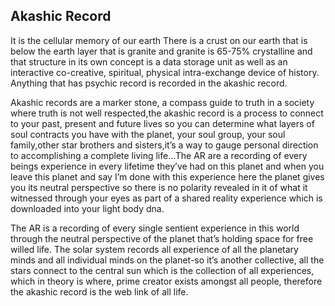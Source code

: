 ## Akashic Record


It is the cellular memory of our earth There is a crust on our earth that is below the earth layer that is granite and granite is 65-75% crystalline and that structure in its own concept is a data storage unit as well as an interactive co-creative, spiritual, physical intra-exchange device of history. Anything that has psychic record is recorded in the akashic record.

Akashic records are a marker stone, a compass guide to truth in a society where truth is not well respected,the akashic record is a process to connect to your past, present and future lives so you can determine what layers of soul contracts you have with the planet, your soul group, your soul family,other star brothers and sisters,it’s a way to gauge personal direction to accomplishing a complete living life...The AR are a recording of every beings experience in every lifetime they’ve had on this planet and when you leave this planet and say I’m done with this experience here the planet gives you its neutral perspective so there is no polarity revealed in it of what it witnessed through your eyes as part of a shared reality experience which is downloaded into your light body dna.

The AR is a recording of every single sentient experience in this world through the neutral perspective of the planet that’s holding space for free willed life.
The solar system records all experience of all the planetary minds and all individual minds on the planet-so it’s another collective, all the stars connect to the central sun which is the collection of all experiences, which in theory is where, prime creator exists amongst all people, therefore the akashic record is the web link of all life.

